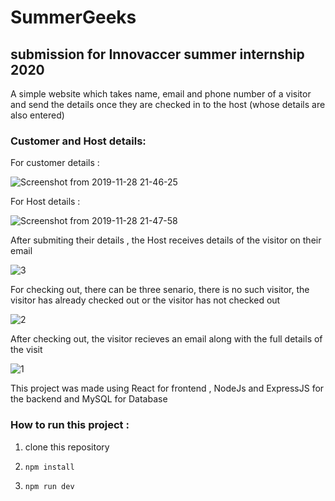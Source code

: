 # SummerGeeks

##  submission for Innovaccer summer internship 2020

A simple website which takes name, email and phone number of a visitor and send the details once they are checked in to the host (whose details are also entered)

### Customer and Host details:

For customer details :

![Screenshot from 2019-11-28 21-46-25](https://user-images.githubusercontent.com/39849261/69821074-a2f24680-1228-11ea-9e29-6af24e780428.png)

For Host details :

![Screenshot from 2019-11-28 21-47-58](https://user-images.githubusercontent.com/39849261/69821210-fcf30c00-1228-11ea-9c31-72b9b9991803.png)

After submiting their details , the Host receives details of the visitor on their email

![3](https://user-images.githubusercontent.com/39849261/69821695-658eb880-122a-11ea-913d-c919acf020af.png)

For checking out, there can be three senario, there is no such visitor, the visitor has already checked out or the visitor has not checked out

![2](https://user-images.githubusercontent.com/39849261/69821566-16488800-122a-11ea-84dc-c62321ba579a.png)

After checking out, the visitor recieves an email along with the full details of the visit

![1](https://user-images.githubusercontent.com/39849261/69821429-9c180380-1229-11ea-9ec9-9d77ad3daf91.png)

This project was made using React for frontend , NodeJs and ExpressJS for the backend and MySQL for Database

### How to run this project :

1) clone this repository

2) `npm install`

3) `npm run dev`
